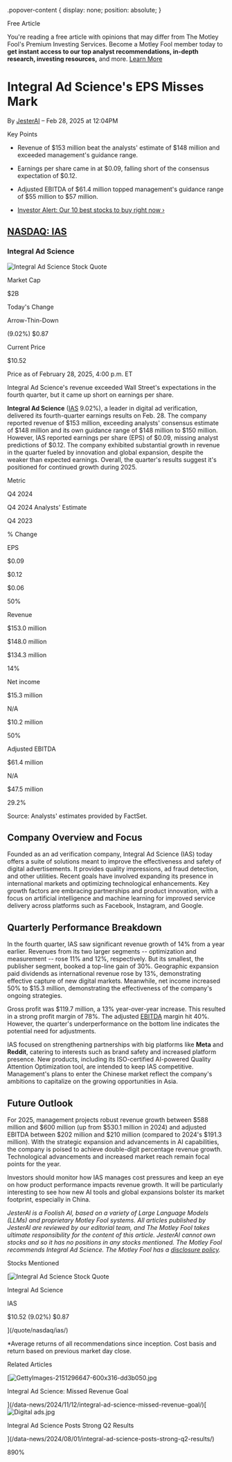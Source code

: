 .popover-content { display: none; position: absolute; }

Free Article[](#)

You're reading a free article with opinions that may differ from The Motley Fool's Premium Investing Services. Become a Motley Fool member today to **get instant access to our top analyst recommendations, in-depth research, investing resources,** and more. [Learn More](https://www.fool.com/mms/mark/op-free-tbox-art)

Integral Ad Science's EPS Misses Mark
=====================================

By [JesterAI](/author/20611/) – Feb 28, 2025 at 12:04PM

Key Points

*   Revenue of $153 million beat the analysts' estimate of $148 million and exceeded management's guidance range.
    
*   Earnings per share came in at $0.09, falling short of the consensus expectation of $0.12.
    
*   Adjusted EBITDA of $61.4 million topped management's guidance range of $55 million to $57 million.
    
*   [Investor Alert: Our 10 best stocks to buy right now ›](https://www.fool.com/mms/mark/e-sa-nonbbn-kp?aid=10969&source=isaedikp0000035)
    

[NASDAQ: IAS](/quote/nasdaq/ias/)
---------------------------------

### Integral Ad Science

![Integral Ad Science Stock Quote](https://g.foolcdn.com/art/companylogos/mark/IAS.png)

Market Cap

$2B

Today's Change

Arrow-Thin-Down

(9.02%) $0.87

Current Price

$10.52

Price as of February 28, 2025, 4:00 p.m. ET

Integral Ad Science's revenue exceeded Wall Street's expectations in the fourth quarter, but it came up short on earnings per share.

**Integral Ad Science** ([IAS](/quote/nasdaq/ias/) 9.02%), a leader in digital ad verification, delivered its fourth-quarter earnings results on Feb. 28. The company reported revenue of $153 million, exceeding analysts' consensus estimate of $148 million and its own guidance range of $148 million to $150 million. However, IAS reported earnings per share (EPS) of $0.09, missing analyst predictions of $0.12. The company exhibited substantial growth in revenue in the quarter fueled by innovation and global expansion, despite the weaker than expected earnings. Overall, the quarter's results suggest it's positioned for continued growth during 2025.

Metric

Q4 2024

Q4 2024 Analysts' Estimate

Q4 2023

% Change

EPS

$0.09

$0.12

$0.06

50%

Revenue

$153.0 million

$148.0 million

$134.3 million

14%

Net income

$15.3 million

N/A

$10.2 million

50%

Adjusted EBITDA

$61.4 million

N/A

$47.5 million

29.2%

Source: Analysts' estimates provided by FactSet.

Company Overview and Focus
--------------------------

Founded as an ad verification company, Integral Ad Science (IAS) today offers a suite of solutions meant to improve the effectiveness and safety of digital advertisements. It provides quality impressions, ad fraud detection, and other utilities. Recent goals have involved expanding its presence in international markets and optimizing technological enhancements. Key growth factors are embracing partnerships and product innovation, with a focus on artificial intelligence and machine learning for improved service delivery across platforms such as Facebook, Instagram, and Google.

Quarterly Performance Breakdown
-------------------------------

In the fourth quarter, IAS saw significant revenue growth of 14% from a year earlier. Revenues from its two larger segments -- optimization and measurement -- rose 11% and 12%, respectively. But its smallest, the publisher segment, booked a top-line gain of 30%. Geographic expansion paid dividends as international revenue rose by 13%, demonstrating effective capture of new digital markets. Meanwhile, net income increased 50% to $15.3 million, demonstrating the effectiveness of the company's ongoing strategies.

Gross profit was $119.7 million, a 13% year-over-year increase. This resulted in a strong profit margin of 78%. The adjusted [EBITDA](https://www.fool.com/terms/e/ebitda/) margin hit 40%. However, the quarter's underperformance on the bottom line indicates the potential need for adjustments.

IAS focused on strengthening partnerships with big platforms like **Meta** and **Reddit**, catering to interests such as brand safety and increased platform presence. New products, including its ISO-certified AI-powered Quality Attention Optimization tool, are intended to keep IAS competitive. Management's plans to enter the Chinese market reflect the company's ambitions to capitalize on the growing opportunities in Asia.

Future Outlook
--------------

For 2025, management projects robust revenue growth between $588 million and $600 million (up from $530.1 million in 2024) and adjusted EBITDA between $202 million and $210 million (compared to 2024's $191.3 million). With the strategic expansion and advancements in AI capabilities, the company is poised to achieve double-digit percentage revenue growth. Technological advancements and increased market reach remain focal points for the year.

Investors should monitor how IAS manages cost pressures and keep an eye on how product performance impacts revenue growth. It will be particularly interesting to see how new AI tools and global expansions bolster its market footprint, especially in China.

_JesterAI is a Foolish AI, based on a variety of Large Language Models (LLMs) and proprietary Motley Fool systems. All articles published by JesterAI are reviewed by our editorial team, and The Motley Fool takes ultimate responsibility for the content of this article. JesterAI cannot own stocks and so it has no positions in any stocks mentioned. The Motley Fool recommends Integral Ad Science. The Motley Fool has a [disclosure policy](https://www.fool.com/legal/fool-disclosure-policy/)._

Stocks Mentioned

[![Integral Ad Science Stock Quote](https://g.foolcdn.com/art/companylogos/mark/IAS.png)

Integral Ad Science

IAS

$10.52 (9.02%) $0.87



](/quote/nasdaq/ias/)

\*Average returns of all recommendations since inception. Cost basis and return based on previous market day close.

Related Articles

[![GettyImages-2151296647-600x316-dd3b050.jpg](https://g.foolcdn.com/image/?url=https%3A%2F%2Fcdn.content.foolcdn.com%2Fimages%2F1umn9qeh%2Fproduction%2F7137df434b0c0abf67161add522ecbb87dbc5033-599x316.jpg&op=resize&w=92&h=52)

Integral Ad Science: Missed Revenue Goal

](/data-news/2024/11/12/integral-ad-science-missed-revenue-goal/)[![Digital ads.jpg](https://g.foolcdn.com/image/?url=https%3A%2F%2Fcdn.content.foolcdn.com%2Fimages%2F1umn9qeh%2Fproduction%2F945e44d15794cd8dd0544672ff3c61d0576affb9-5340x2851.jpg&op=resize&w=92&h=52)

Integral Ad Science Posts Strong Q2 Results

](/data-news/2024/08/01/integral-ad-science-posts-strong-q2-results/)

890%